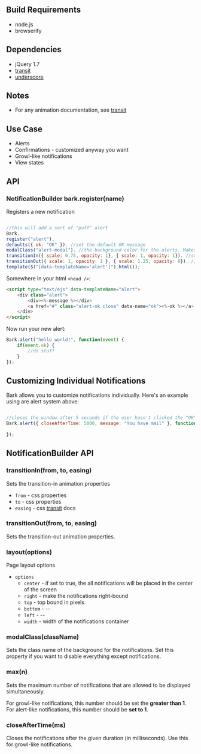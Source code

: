 ## Build Requirements

- node.js
- browserify

## Dependencies

- jQuery 1.7
- [transit](http://ricostacruz.com/jquery.transit/)
- [underscore](http://underscorejs.org/)

## Notes

- For any animation documentation, see [transit](http://ricostacruz.com/jquery.transit/)

## Use Case

- Alerts
- Confirmations - customized anyway you want
- Growl-like notifications
- View states


## API


### NotificationBuilder bark.register(name)

Registers a new notification 

```javascript

//this will add a sort of "puff" alert
Bark.
register("alert"). 
defaults({ ok: "OK" }). //set the default OK message
modalClass("alert-modal"). //the background color for the alerts. Makes content unclickable.
transitionIn({ scale: 0.75, opacity: 1}, { scale: 1, opacity: 1}). //scale from -> to on transition in
transitionOut({ scale: 1, opacity: 1 }, { scale: 1.25, opacity: 0}). //puff out
template($("[data-templateName='alert']").html());

```

Somewhere in your html `<head />`:

```html
<script type="text/ejs" data-templateName="alert">
	<div class="alert">
		<div><%-message %></div>
		<a href="#" class="alert-ok close" data-name="ok"><%-ok %></a>
	</div>
</script>

```

Now run your new alert:

```javascript
Bark.alert("hello world!", function(event) {
	if(event.ok) {
		//do stuff
	}
});
```

## Customizing Individual Notifications

Bark allows you to customize notifications individually. Here's an example using are alert system above:

```javascript

//closes the window after 5 seconds if the user hasn't clicked the "OK" button
Bark.alert({ closeAfterTime: 5000, message: "You have mail" }, function() {
	
});
```


## NotificationBuilder API


### transitionIn(from, to, easing)

Sets the transition-in animation properties

- `from` - css properties
- `to` - css properties
- `easing` - css [transit](http://ricostacruz.com/jquery.transit/) docs

### transitionOut(from, to, easing)

Sets the transition-out animation properties. 

### layout(options)

Page layout options

- `options`
	- `center` - if set to true, the all notifications will be placed in the center of the screen
	- `right` - make the notifications right-bound
	- `top` - top bound in pixels
	- `bottom` - --
	- `left` -  --
	- `width` - width of the notifications container

### modalClass(className)

Sets the class name of the background for the notifications. Set this property if you want to disable everything except notifications.

### max(n)

Sets the maximum number of notifications that are allowed to be displayed simultaneously. 

For growl-like notifications, this number should be set the **greater than 1**. 
For alert-like notifications, this number should be **set to 1**.

### closeAfterTime(ms) 

Closes the notifications after the given duration (in milliseconds). Use this for growl-like notifications.

